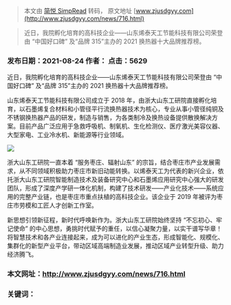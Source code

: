 > 本文由 [简悦 SimpRead](http://ksria.com/simpread/) 转码， 原文地址 [www.zjusdgyy.com](http://www.zjusdgyy.com/news/716.html)

> 近日，我院孵化培育的高科技企业——山东烯泰天工节能科技有限公司荣登由 “中国好口碑” 及“品牌 315”主办的 2021 换热器十大品牌推荐榜。

### 发布日期：2021-08-24 作者： 点击：5629

近日，我院孵化培育的高科技企业——山东烯泰天工节能科技有限公司荣登由 “中国好口碑” 及“品牌 315”主办的 2021 换热器十大品牌推荐榜。

山东烯泰天工节能科技有限公司成立于 2018 年，由浙大山东工研院直接孵化培育，以石墨烯复合材料和小管径平行流换热器技术为核心，专业从事小管径纯铜及不锈钢换热器产品的研发，制造与销售，为各类制冷及换热设备提供散换解决方案。目前产品广泛应用于急救呼吸机、制氧机、生化检测仪、医疗激光美容仪器、大型家电、工业冷水机、新能源等行业领域。

![](http://www.zjusdgyy.com/data/upload/image/20210824/1629789291158815.png)

浙大山东工研院一直本着 “服务枣庄、辐射山东” 的宗旨，结合枣庄市产业发展需求，从不同领域积极助力枣庄市新旧动能转换。以烯泰天工为代表的新兴企业，依托浙大山东工研院智能制造技术及装备研究中心和石墨烯应用研究中心强大的研发团队，形成了深度产学研一体化机制，构建了技术研发——产业化技术——系统应用的完整产业链，也是枣庄市重点扶植的高科技企业。该企业于 2019 年被评为枣庄市劳模和工匠人才创新工作室。

新思想引领新征程，新时代呼唤新作为。浙大山东工研院始终坚持 “不忘初心、牢记使命” 的中心思想，勇挑时代赋予的重任，以信心凝聚力量，以实干谱写华章！将智慧技术和各产业连接起来，成为可以进化的产业生态，形成智能化、规模化、集群化的新型产业平台，带动区域高端制造业发展，推动区域产业转型升级、助力经济腾飞。

### 本文网址：http://www.zjusdgyy.com/news/716.html

### 关键词：